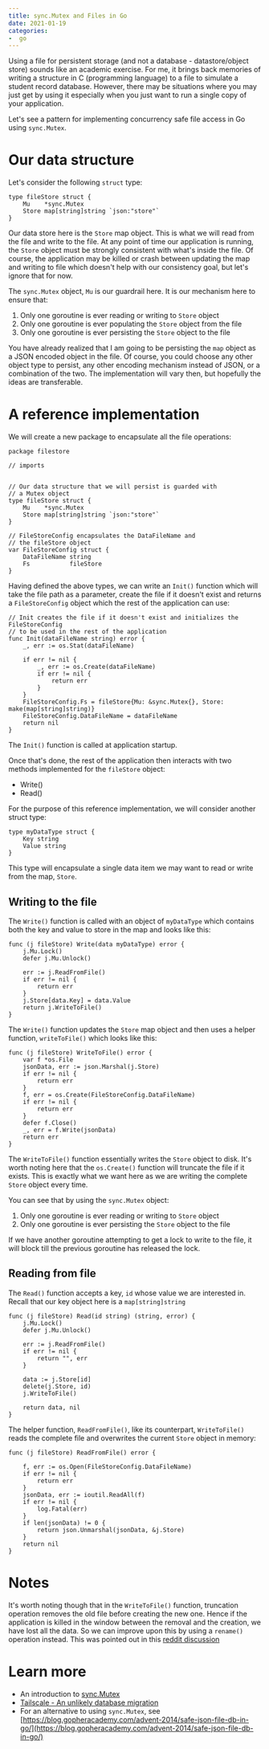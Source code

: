 ```yaml
---
title: sync.Mutex and Files in Go
date: 2021-01-19
categories:
-  go
---
```


Using a file for persistent storage (and not a database - datastore/object store) sounds like an academic exercise.
For me, it brings back memories of writing a structure in C (programming language) to a file to simulate
a student record database. However, there may be situations where you may just get by using it especially
when you just want to run a single copy of your application. 

Let's see a pattern for implementing concurrency safe file access in Go using `sync.Mutex`. 

# Our data structure

Let's consider the following `struct` type:

```
type fileStore struct {
	Mu    *sync.Mutex
	Store map[string]string `json:"store"`
}
```

Our data store here is the `Store` map object. This is what we will read from the file and write to the file.
At any point of time our application is running, the `Store` object must be strongly consistent with what's inside
the file. Of course, the application may be killed or crash between updating the map and writing to file which doesn't
help with our consistency goal, but let's ignore that for now.

The `sync.Mutex` object, `Mu` is our guardrail here. It is our mechanism here to ensure that:

1. Only one goroutine is ever reading or writing to `Store` object
2. Only one goroutine is ever populating the `Store` object from the file
3. Only one goroutine is ever persisting the `Store` object to the file

You have already realized that I am going to be persisting the `map` object as a JSON encoded object in the file.
Of course, you could choose any other object type to persist, any other encoding mechanism instead of JSON, or
a combination of the two. The implementation will vary then, but hopefully the ideas are transferable.

# A reference implementation

We will create a new package to encapsulate all the file operations:

```
package filestore

// imports


// Our data structure that we will persist is guarded with
// a Mutex object
type fileStore struct {
	Mu    *sync.Mutex
	Store map[string]string `json:"store"`
}

// FileStoreConfig encapsulates the DataFileName and
// the fileStore object
var FileStoreConfig struct {
	DataFileName string
	Fs           fileStore
}
```

Having defined the above types, we can write an `Init()` function which will take the file
path as a parameter, create the file if it doesn't exist and returns a `FileStoreConfig` object
which the rest of the application can use:

```
// Init creates the file if it doesn't exist and initializes the  FileStoreConfig
// to be used in the rest of the application
func Init(dataFileName string) error {
	_, err := os.Stat(dataFileName)

	if err != nil {
		_, err := os.Create(dataFileName)
		if err != nil {
			return err
		}
	}
	FileStoreConfig.Fs = fileStore{Mu: &sync.Mutex{}, Store: make(map[string]string)}
	FileStoreConfig.DataFileName = dataFileName
	return nil
}

```
The `Init()` function is called at application startup.

Once that's done, the rest of the application then interacts with two methods implemented for
the `fileStore` object:

- Write() 
- Read()

For the purpose of this reference implementation, we will consider another struct type:

```
type myDataType struct {
    Key string
    Value string
}
```

This type will encapsulate a single data item we may want to read or write from the map, `Store`.

## Writing to the file

The `Write()` function is called with an object of `myDataType` which contains
both the key and value to store in the map and looks like this:

```
func (j fileStore) Write(data myDataType) error {
	j.Mu.Lock()
	defer j.Mu.Unlock()

	err := j.ReadFromFile()
	if err != nil {
		return err
	}
	j.Store[data.Key] = data.Value
	return j.WriteToFile()
}
```

The `Write()` function updates the `Store` map object and then uses a helper function, `writeToFile()` 
which looks like this:

```
func (j fileStore) WriteToFile() error {
	var f *os.File
	jsonData, err := json.Marshal(j.Store)
	if err != nil {
		return err
	}
	f, err = os.Create(FileStoreConfig.DataFileName)
	if err != nil {
		return err
	}
	defer f.Close()
	_, err = f.Write(jsonData)
	return err
}

```

The `WriteToFile()` function essentially writes the `Store` object to disk. It's worth
noting here that the `os.Create()` function will truncate the file if it exists. This
is exactly what we want here as we are writing the complete `Store` object every time.

You can see that by using the `sync.Mutex` object:

1. Only one goroutine is ever reading or writing to `Store` object
2. Only one goroutine is ever persisting the `Store` object to the file

If we have another goroutine attempting to get a lock to write to the file, it will block
till the previous goroutine has released the lock.


## Reading from file

The `Read()` function accepts a key, `id` whose value we are interested in. Recall that our key object here
is a `map[string]string`

```
func (j fileStore) Read(id string) (string, error) {
	j.Mu.Lock()
	defer j.Mu.Unlock()

	err := j.ReadFromFile()
	if err != nil {
		return "", err
	}

	data := j.Store[id]
	delete(j.Store, id)
	j.WriteToFile()

	return data, nil
}
```

The helper function, `ReadFromFile()`, like its counterpart, `WriteToFile()` reads the complete file
and overwrites the current `Store` object in memory:

```
func (j fileStore) ReadFromFile() error {

	f, err := os.Open(FileStoreConfig.DataFileName)
	if err != nil {
		return err
	}
	jsonData, err := ioutil.ReadAll(f)
	if err != nil {
		log.Fatal(err)
	}
	if len(jsonData) != 0 {
		return json.Unmarshal(jsonData, &j.Store)
	}
	return nil
}
```

# Notes

It's worth noting though that in the `WriteToFile()` function, truncation operation removes the old file before creating
the new one. Hence if the application is killed in the window between the removal and the creation, we have lost
all the data. So we can improve upon this by using a `rename()` operation instead.
This was pointed out in this [reddit discussion](https://www.reddit.com/r/golang/comments/2pa2rf/using_a_json_file_as_a_database_safely_in_go/)

# Learn more

- An introduction to [sync.Mutex](https://tour.golang.org/concurrency/9)
- [Tailscale - An unlikely database migration](https://tailscale.com/blog/an-unlikely-database-migration/)
- For an alternative to using `sync.Mutex`, see [https://blog.gopheracademy.com/advent-2014/safe-json-file-db-in-go/](https://blog.gopheracademy.com/advent-2014/safe-json-file-db-in-go/)
